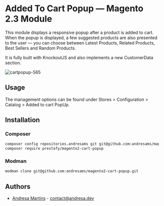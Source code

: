 # Added To Cart Popup — Magento 2.3 Module
This module displays a responsive popup after a product is added to cart. When the popup is displayed, a few suggested products are also presented to the user — you can choose between Latest Products, Related Products, Best Sellers and Random Products.

It is fully built with KnockoutJS and also implements a new CustomerData section.

![cartpopup-565](https://user-images.githubusercontent.com/9648056/67259216-025f7880-f46b-11e9-86d6-3d03b548cafd.gif)

## Usage

The management options can be found under Stores > Configuration > Catalog > Added to cart PopUp.

## Installation

### Composer

```bash
composer config repositories.andresams git git@github.com:andresams/magento2-cart-popup.git
composer require prestafy/magento2-cart-popup
```

### Modman

```bash
modman clone git@github.com:andresams/magento2-cart-popup.git
```

## Authors

* [Andresa Martins](https://www.andresa.dev) - contact@andresa.dev
